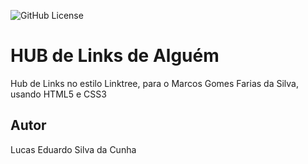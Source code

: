 ![GitHub License](https://img.shields.io/github/license/DuduCitizen/Hub-de-Links)

# HUB de Links de Alguém
Hub de Links no estilo Linktree, para o Marcos Gomes Farias da Silva, usando HTML5 e CSS3

## Autor
Lucas Eduardo Silva da Cunha
